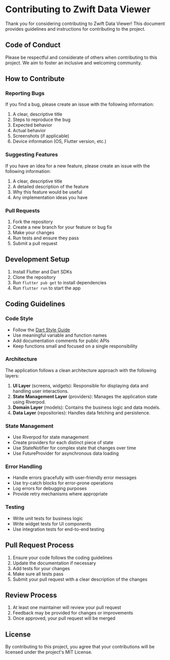 # Contributing to Zwift Data Viewer

Thank you for considering contributing to Zwift Data Viewer! This document provides guidelines and instructions for contributing to the project.

## Code of Conduct

Please be respectful and considerate of others when contributing to this project. We aim to foster an inclusive and welcoming community.

## How to Contribute

### Reporting Bugs

If you find a bug, please create an issue with the following information:

1. A clear, descriptive title
2. Steps to reproduce the bug
3. Expected behavior
4. Actual behavior
5. Screenshots (if applicable)
6. Device information (OS, Flutter version, etc.)

### Suggesting Features

If you have an idea for a new feature, please create an issue with the following information:

1. A clear, descriptive title
2. A detailed description of the feature
3. Why this feature would be useful
4. Any implementation ideas you have

### Pull Requests

1. Fork the repository
2. Create a new branch for your feature or bug fix
3. Make your changes
4. Run tests and ensure they pass
5. Submit a pull request

## Development Setup

1. Install Flutter and Dart SDKs
2. Clone the repository
3. Run `flutter pub get` to install dependencies
4. Run `flutter run` to start the app

## Coding Guidelines

### Code Style

- Follow the [Dart Style Guide](https://dart.dev/guides/language/effective-dart/style)
- Use meaningful variable and function names
- Add documentation comments for public APIs
- Keep functions small and focused on a single responsibility

### Architecture

The application follows a clean architecture approach with the following layers:

1. **UI Layer** (screens, widgets): Responsible for displaying data and handling user interactions.
2. **State Management Layer** (providers): Manages the application state using Riverpod.
3. **Domain Layer** (models): Contains the business logic and data models.
4. **Data Layer** (repositories): Handles data fetching and persistence.

### State Management

- Use Riverpod for state management
- Create providers for each distinct piece of state
- Use StateNotifier for complex state that changes over time
- Use FutureProvider for asynchronous data loading

### Error Handling

- Handle errors gracefully with user-friendly error messages
- Use try-catch blocks for error-prone operations
- Log errors for debugging purposes
- Provide retry mechanisms where appropriate

### Testing

- Write unit tests for business logic
- Write widget tests for UI components
- Use integration tests for end-to-end testing

## Pull Request Process

1. Ensure your code follows the coding guidelines
2. Update the documentation if necessary
3. Add tests for your changes
4. Make sure all tests pass
5. Submit your pull request with a clear description of the changes

## Review Process

1. At least one maintainer will review your pull request
2. Feedback may be provided for changes or improvements
3. Once approved, your pull request will be merged

## License

By contributing to this project, you agree that your contributions will be licensed under the project's MIT License.
